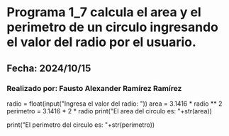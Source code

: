 # Programa 1_7 calcula el area y el perimetro de un circulo ingresando el valor del radio por el usuario.
## Fecha: 2024/10/15
### Realizado por: Fausto Alexander Ramírez Ramírez

radio = float(input("Ingresa el valor del radio: "))
area = 3.1416 * radio ** 2
perimetro = 3.1416 * 2 * radio
print("El area del circulo es: "+str(area))

print("El perimetro del circulo es: "+str(perimetro))
